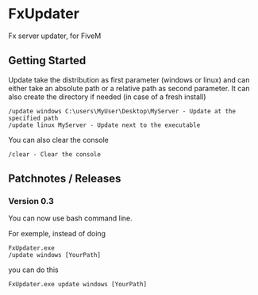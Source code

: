 # FxUpdater

Fx server updater, for FiveM

## Getting Started

Update take the distribution as first parameter (windows or linux) and can either take an absolute path or a relative path as second parameter. It can also create the directory if needed (in case of a fresh install)

```
/update windows C:\users\MyUser\Desktop\MyServer - Update at the specified path
/update linux MyServer - Update next to the executable
```

You can also clear the console

```
/clear - Clear the console
```

## Patchnotes / Releases

### Version 0.3

You can now use bash command line.

For exemple, instead of doing
```
FxUpdater.exe
/update windows [YourPath]
```

you can do this
```
FxUpdater.exe update windows [YourPath]
```
